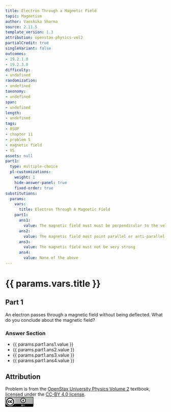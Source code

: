 ```yaml
---
title: Electron Through a Magnetic Field
topic: Magnetism
author: Vanshika Sharma
source: 2.11.5
template_version: 1.3
attribution: openstax-physics-vol2
partialCredit: true
singleVariant: false
outcomes:
- 19.2.1.0
- 19.2.3.0
difficulty:
- undefined
randomization:
- undefined
taxonomy:
- undefined
span:
- undefined
length:
- undefined
tags:
- OSUP
- chapter 11
- problem 5
- magnetic field
- VS
assets: null
part1:
  type: multiple-choice
  pl-customizations:
    weight: 1
    hide-answer-panel: true
    fixed-order: true
substitutions:
  params:
    vars:
      title: Electron Through A Magnetic Field
    part1:
      ans1:
        value: The magnetic field must must be perpendicular to the velocity.
      ans2:
        value: The magnetic field must point parallel or anti-parallel to the velocity.
      ans3:
        value: The magnetic field must not be very strong
      ans4:
        value: None of the above
---
```

# {{ params.vars.title }}

## Part 1

An electron passes through a magnetic field without being deflected. What do you conclude about the magnetic field?

### Answer Section

- {{ params.part1.ans1.value }}
- {{ params.part1.ans2.value }}
- {{ params.part1.ans3.value }}
- {{ params.part1.ans4.value }}

## Attribution

Problem is from the [OpenStax University Physics Volume 2](https://openstax.org/details/books/university-physics-volume-2) textbook, licensed under the [CC-BY 4.0 license](https://creativecommons.org/licenses/by/4.0/).<br>![Image representing the Creative Commons 4.0 BY license.](https://raw.githubusercontent.com/firasm/bits/master/by.png)